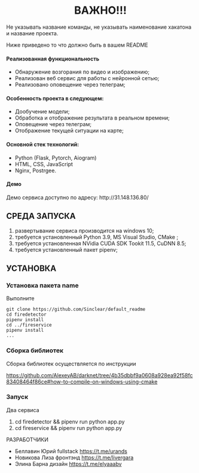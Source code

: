 <p align="center">
    <h1 align="center">ВАЖНО!!!</h1>
    </p>
<p>Не указывать название команды, не указывать наименование хакатона и название проекта.</p>
<p>Ниже приведено то что должно быть в вашем README </p>

<h4>Реализованная функциональность</h4>
<ul>
    <li>Обнаружение возгорания по видео и изображению;</li>
    <li>Реализован веб сервис для работы с нейронной сетью;</li>
    <li>Реализовано оповещение через телеграм;</li>
</ul> 
<h4>Особенность проекта в следующем:</h4>
<ul>
 <li>Дообучение модели;</li>
 <li>Обработка и отображение результата в реальном времени;</li>
 <li>Оповещение через телеграм;</li>  
 <li>Отображение текущей ситуации на карте;</li>
 </ul>
<h4>Основной стек технологий:</h4>
<ul>
    <li>Python (Flask, Pytorch, Aiogram)</li>
	<li>HTML, CSS, JavaScript</li>
	<li>Nginx, Postrgee.</li>
  
 </ul>
<h4>Демо</h4>
<p>Демо сервиса доступно по адресу: http://31.148.136.80/ </p>





СРЕДА ЗАПУСКА
------------
1) развертывание сервиса производится на windows 10;
2) требуется установленный Python 3.9, MS Visual Studio, CMake ;
3) требуется установленная NVidia CUDA SDK Tookit 11.5, CuDNN 8.5;
4) требуется установленный пакет pipenv;


УСТАНОВКА
------------
### Установка пакета name

Выполните 
~~~
git clone https://github.com/Sinclear/default_readme
cd firedetector
pipenv install 
cd ../fireservice
pipenv install 
...
~~~
### Сборка библиотек

Сборка библиотек осуществляется по инструкции

https://github.com/AlexeyAB/darknet/tree/4b35dbbf9a0608a928ea92f58fc83408464f86ce#how-to-compile-on-windows-using-cmake

### Запуск

Два сервиса
1. cd firedetector && pipenv run python app.py 
1. cd fireservice && pipenv run python app.py


РАЗРАБОТЧИКИ

+ Беллавин Юрий fullstack https://t.me/urands 
+ Новикова Лиза фронтэнд https://t.me/livergara 
+ Элина Барна дизайн https://t.me/elyaaabv

